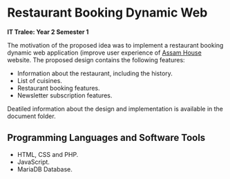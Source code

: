 # Restaurant Booking Dynamic Web

<strong>IT Tralee: Year 2 Semester 1</strong>

The motivation of the proposed idea was to implement a restaurant booking dynamic web application (improve user experience of [Assam House](www.assamhouse.com.my) website. The proposed design contains the following features:

* Information about the restaurant, including the history.
* List of cuisines.
* Restaurant booking features.
* Newsletter subscription features.

Deatiled information about the design and implementation is available in the document folder.

## Programming Languages and Software Tools
* HTML, CSS and PHP.
* JavaScript.
* MariaDB Database.
